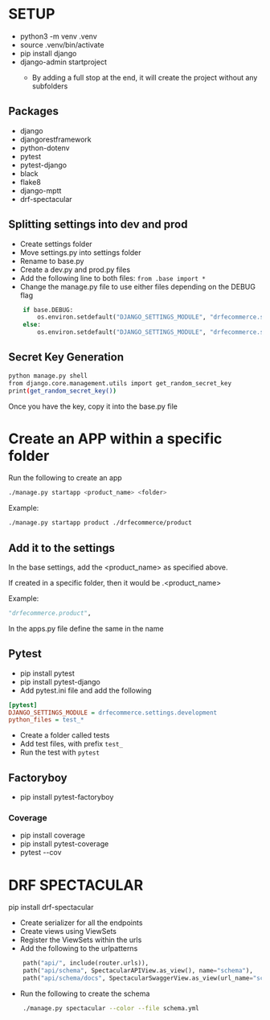 # SETUP

- python3 -m venv .venv
- source .venv/bin/activate
- pip install django
- django-admin startproject <projectname>
  - By adding a full stop at the end, it will create the project without any subfolders

## Packages

- django
- djangorestframework
- python-dotenv
- pytest
- pytest-django
- black
- flake8
- django-mptt
- drf-spectacular

## Splitting settings into dev and prod

- Create settings folder
- Move settings.py into settings folder
- Rename to base.py
- Create a dev.py and prod.py files
- Add the following line to both files: `from .base import *`
- Change the manage.py file to use either files depending on the DEBUG flag

```python
    if base.DEBUG:
        os.environ.setdefault("DJANGO_SETTINGS_MODULE", "drfecommerce.settings.development")
    else:
        os.environ.setdefault("DJANGO_SETTINGS_MODULE", "drfecommerce.settings.production")
```

## Secret Key Generation

```bash
python manage.py shell
from django.core.management.utils import get_random_secret_key
print(get_random_secret_key())
```

Once you have the key, copy it into the base.py file

# Create an APP within a specific folder

Run the following to create an app

```bash
./manage.py startapp <product_name> <folder>
```

Example:

```bash
./manage.py startapp product ./drfecommerce/product
```

## Add it to the settings

In the base settings, add the <product_name> as specified above.

If created in a specific folder, then it would be <folder>.<product_name>

Example:

```python
"drfecommerce.product",
```

In the apps.py file define the same in the name

## Pytest

- pip install pytest
- pip install pytest-django
- Add pytest.ini file and add the following

```ini
[pytest]
DJANGO_SETTINGS_MODULE = drfecommerce.settings.development
python_files = test_*
```

- Create a folder called tests
- Add test files, with prefix `test_`
- Run the test with `pytest`

## Factoryboy

- pip install pytest-factoryboy

### Coverage

- pip install coverage
- pip install pytest-coverage
- pytest --cov

# DRF SPECTACULAR

pip install drf-spectacular

- Create serializer for all the endpoints
- Create views using ViewSets
- Register the ViewSets within the urls
- Add the following to the urlpatterns

```python
    path("api/", include(router.urls)),
    path("api/schema", SpectacularAPIView.as_view(), name="schema"),
    path("api/schema/docs", SpectacularSwaggerView.as_view(url_name="schema")),
```

- Run the following to create the schema

```bash
    ./manage.py spectacular --color --file schema.yml
```
